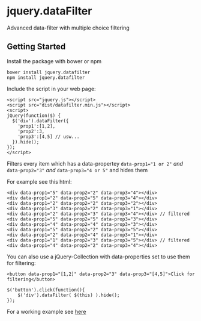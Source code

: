 # jquery.dataFilter

Advanced data-filter with multiple choice filtering

## Getting Started

Install the package with bower or npm

    bower install jquery.datafilter
	npm install jquery.datafilter


Include the script in your web page:

	<script src="jquery.js"></script>
	<script src="dist/datafilter.min.js"></script>
	<script>
	jQuery(function($) {
	  $('div').dataFilter({
        'prop1':[1,2],
        'prop2':3,
        'prop3':[4,5] // usw...
      }).hide();
	});
	</script>

Filters every item which has a data-propertey `data-prop1="1 or 2"` *and* `data-prop2="3"` *and* `data-prop3="4 or 5"` and hides them

For example see this html:

    <div data-prop1="5" data-prop2="2" data-prop3="4"></div>
    <div data-prop1="2" data-prop2="5" data-prop3="4"></div>
    <div data-prop1="2" data-prop2="2" data-prop3="2"></div>
    <div data-prop1="3" data-prop2="2" data-prop3="1"></div>
    <div data-prop1="2" data-prop2="3" data-prop3="4"></div> // filtered
    <div data-prop1="5" data-prop2="5" data-prop3="3"></div>
    <div data-prop1="4" data-prop2="4" data-prop3="3"></div>
    <div data-prop1="5" data-prop2="2" data-prop3="5"></div>
    <div data-prop1="2" data-prop2="4" data-prop3="1"></div>
    <div data-prop1="1" data-prop2="3" data-prop3="5"></div> // filtered
    <div data-prop1="4" data-prop2="2" data-prop3="4"></div>

You can also use a jQuery-Collection with data-properties set to use them for filtering:

    <button data-prop1="[1,2]" data-prop2="3" data-prop3="[4,5]">Click for filtering</button>
    
    $('button').click(function(){
        $('div').dataFilter( $(this) ).hide();
    });

For a working example see [here][test]

[test]: https://github.com/Fuzzyma/jquery.dataFilter/blob/master/test/manual-test.htm